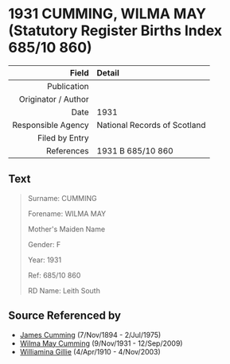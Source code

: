 ﻿---
layout: page
permalink: /sources/s82273964
---

# 1931 CUMMING, WILMA MAY (Statutory Register Births Index 685/10 860)

Field | Detail
---:|:---
Publication | 
Originator / Author | 
Date | 1931
Responsible Agency | National Records of Scotland
Filed by Entry | 
References | 1931 B 685/10 860

## Text

> Surname: CUMMING
>
> Forename: WILMA MAY
>
> Mother's Maiden Name
>
> Gender: F
>
> Year: 1931
>
> Ref: 685/10 860
>
> RD Name: Leith South
>

## Source Referenced by

* [James Cumming](../people/@492889@-james-cumming-b1894-11-7-d1975-7-2.md) (7/Nov/1894 - 2/Jul/1975)
* [Wilma May Cumming](../people/@74680609@-wilma-may-cumming-b1931-11-9-d2009-9-12.md) (9/Nov/1931 - 12/Sep/2009)
* [Williamina Gillie](../people/@23770336@-williamina-gillie-b1910-4-4-d2003-11-4.md) (4/Apr/1910 - 4/Nov/2003)
